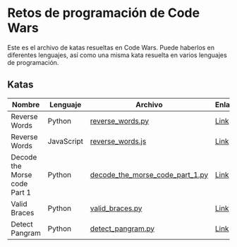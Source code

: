 # Retos de programación de Code Wars

Este es el archivo de katas resueltas en Code Wars. Puede haberlos en diferentes lenguajes, así como una misma kata resuelta en varios lenguajes de programación.

## Katas

| Nombre | Lenguaje | Archivo | Enlace |
|--------|----------|---------|--------|
| Reverse Words | Python | [reverse_words.py](reverse_words.py) | [Link](https://www.codewars.com/kata/5259b20d6021e9e14c0010d4/train/python) |
| Reverse Words | JavaScript | [reverse_words.js](reverse_words.js) | [Link](https://www.codewars.com/kata/5259b20d6021e9e14c0010d4/train/javascript) |
| Decode the Morse code Part 1 | Python | [decode_the_morse_code_part_1.py](decode_the_morse_code_part_1.py) | [Link](https://www.codewars.com/kata/54b724efac3d5402db00065e/train/python) |
| Valid Braces | Python | [valid_braces.py](valid_braces.py) | [Link](https://www.codewars.com/kata/5277c8a221e209d3f6000b56/train/python) |
| Detect Pangram | Python | [detect_pangram.py](detect_pangram.py) | [Link](https://www.codewars.com/kata/545cedaa9943f7fe7b000048/train/python) |
